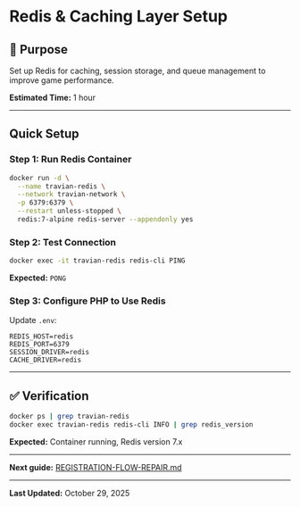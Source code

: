 # Redis & Caching Layer Setup

## 🎯 Purpose

Set up Redis for caching, session storage, and queue management to improve game performance.

**Estimated Time:** 1 hour

---

## Quick Setup

### Step 1: Run Redis Container

```bash
docker run -d \
  --name travian-redis \
  --network travian-network \
  -p 6379:6379 \
  --restart unless-stopped \
  redis:7-alpine redis-server --appendonly yes
```

### Step 2: Test Connection

```bash
docker exec -it travian-redis redis-cli PING
```

**Expected:** `PONG`

### Step 3: Configure PHP to Use Redis

Update `.env`:
```env
REDIS_HOST=redis
REDIS_PORT=6379
SESSION_DRIVER=redis
CACHE_DRIVER=redis
```

---

## ✅ Verification

```bash
docker ps | grep travian-redis
docker exec travian-redis redis-cli INFO | grep redis_version
```

**Expected:** Container running, Redis version 7.x

---

**Next guide:** [REGISTRATION-FLOW-REPAIR.md](./REGISTRATION-FLOW-REPAIR.md)

---

**Last Updated:** October 29, 2025
